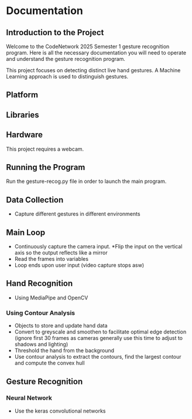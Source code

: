 # Documentation

## Introduction to the Project
Welcome to the CodeNetwork 2025 Semester 1 gesture recognition program. Here is all the necessary documentation you will need to operate and understand the gesture recognition program.


This project focuses on detecting distinct live hand gestures. A Machine Learning approach is used to distinguish gestures.

## Platform

## Libraries

## Hardware
This project requires a webcam.

## Running the Program
Run the gesture-recog.py file in order to launch the main program.

## Data Collection
* Capture different gestures in different environments

## Main Loop
* Continuously capture the camera input. *Flip the input on the vertical axis so the output reflects like a mirror
* Read the frames into variables
* Loop ends upon user input (video capture stops asw)

## Hand Recognition
* Using MediaPipe and OpenCV
  
### Using Contour Analysis
* Objects to store and update hand data
* Convert to greyscale and smoothen to facilitate optimal edge detection (ignore first 30 frames as cameras generally use this time to adjust to shadows and lighting)
* Threshold the hand from the background
* Use contour analysis to extract the contours, find the largest contour and compute the convex hull
  
## Gesture Recognition
### Neural Network
* Use the keras convolutional networks 

